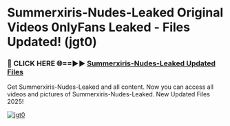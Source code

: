 # Summerxiris-Nudes-Leaked Original Videos 0nlyFans Leaked - Files Updated! (jgt0)

<h3>🔴 CLICK HERE 🌐==►► <a href="https://tinyurl.com/4mcuefdz" rel="nofollow">Summerxiris-Nudes-Leaked Updated Files</a></h3>

Get Summerxiris-Nudes-Leaked and all content. Now you can access all videos and pictures of Summerxiris-Nudes-Leaked. New Updated Files 2025!

[![jgt0](https://i.imgur.com/StAQSOY.gif)](https://tinyurl.com/4mcuefdz)
